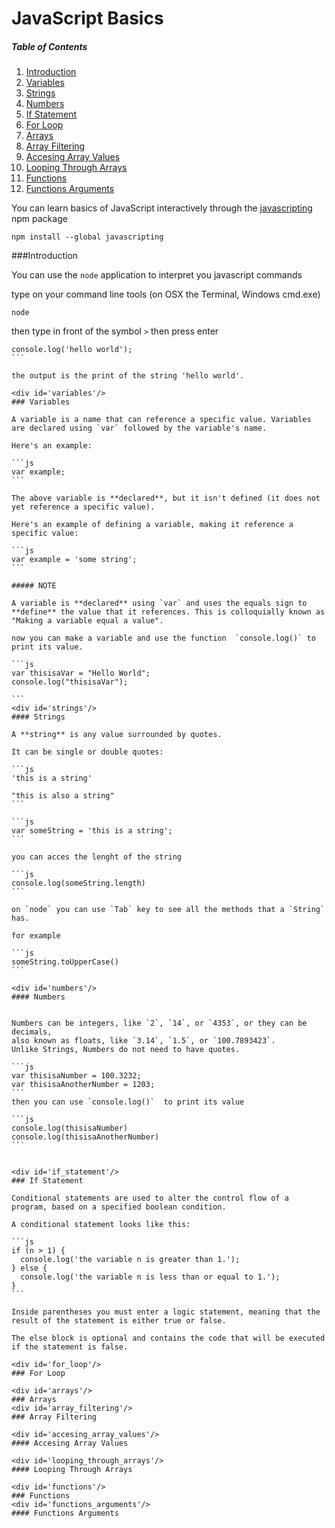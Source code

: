 
# JavaScript Basics

##### Table of Contents  

1. [Introduction](#introduction)
2. [Variables](#variables)
  1. [Strings](#strings)
  2. [Numbers](#numbers)
3. [If Statement](#if_statement)
4. [For Loop](#for_loop)
5. [Arrays](#arrays)
  1. [Array Filtering](#array_filtering)
  2. [Accesing Array Values](#accesing_array_values)
6. [Looping Through Arrays](#looping_through_arrays)
7. [Functions](#functions)
8. [Functions Arguments](#functions_arguments)

You can learn basics of JavaScript interactively through the [javascripting](https://github.com/sethvincent/javascripting) npm package 

```
npm install --global javascripting
```
###Introduction

You can use the `node` application to interpret you javascript commands 

type on your command line tools (on OSX the Terminal, Windows cmd.exe)

```
node
```
then type in front of the symbol `>` then press enter
````
console.log('hello world');
```

the output is the print of the string 'hello world'. 

<div id='variables'/>
### Variables

A variable is a name that can reference a specific value. Variables are declared using `var` followed by the variable's name.

Here's an example:

```js
var example;
```

The above variable is **declared**, but it isn't defined (it does not yet reference a specific value).

Here's an example of defining a variable, making it reference a specific value:

```js
var example = 'some string';
```

##### NOTE 

A variable is **declared** using `var` and uses the equals sign to **define** the value that it references. This is colloquially known as "Making a variable equal a value".

now you can make a variable and use the function  `console.log()` to print its value.

```js
var thisisaVar = "Hello World";
console.log("thisisaVar");

```
<div id='strings'/>
#### Strings

A **string** is any value surrounded by quotes.

It can be single or double quotes:

```js
'this is a string'

"this is also a string"
```

```js
var someString = 'this is a string';
```

you can acces the lenght of the string

```js
console.log(someString.length)
```

on `node` you can use `Tab` key to see all the methods that a `String` has.

for example 

```js
someString.toUpperCase()
```

<div id='numbers'/>
#### Numbers


Numbers can be integers, like `2`, `14`, or `4353`, or they can be decimals,  
also known as floats, like `3.14`, `1.5`, or `100.7893423`.
Unlike Strings, Numbers do not need to have quotes.

```js
var thisisaNumber = 100.3232;
var thisisaAnotherNumber = 1203;
```
then you can use `console.log()`  to print its value

```js
console.log(thisisaNumber)
console.log(thisisaAnotherNumber)
```


<div id='if_statement'/>
### If Statement 

Conditional statements are used to alter the control flow of a program, based on a specified boolean condition.

A conditional statement looks like this:

```js
if (n > 1) {
  console.log('the variable n is greater than 1.');
} else {
  console.log('the variable n is less than or equal to 1.');
}
```

Inside parentheses you must enter a logic statement, meaning that the result of the statement is either true or false. 

The else block is optional and contains the code that will be executed if the statement is false.

<div id='for_loop'/>
### For Loop

<div id='arrays'/>
### Arrays
<div id='array_filtering'/>
### Array Filtering

<div id='accesing_array_values'/>
#### Accesing Array Values

<div id='looping_through_arrays'/>
#### Looping Through Arrays

<div id='functions'/>
### Functions
<div id='functions_arguments'/>
#### Functions Arguments
